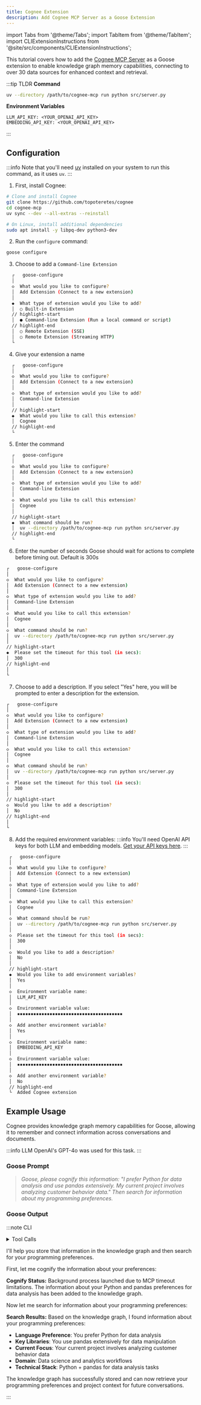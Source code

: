 ```yaml
---
title: Cognee Extension
description: Add Cognee MCP Server as a Goose Extension
---
```


import Tabs from '@theme/Tabs';
import TabItem from '@theme/TabItem';
import CLIExtensionInstructions from '@site/src/components/CLIExtensionInstructions';

This tutorial covers how to add the [Cognee MCP Server](https://github.com/topoteretes/cognee) as a Goose extension to enable knowledge graph memory capabilities, connecting to over 30 data sources for enhanced context and retrieval.

:::tip TLDR
**Command**
```sh
uv --directory /path/to/cognee-mcp run python src/server.py
```
**Environment Variables**
```
LLM_API_KEY: <YOUR_OPENAI_API_KEY>
EMBEDDING_API_KEY: <YOUR_OPENAI_API_KEY>
```
:::

## Configuration

:::info
Note that you'll need [uv](https://docs.astral.sh/uv/#installation) installed on your system to run this command, as it uses `uv`.
:::

<Tabs groupId="interface">
  <TabItem value="cli" label="Goose CLI" default>

1. First, install Cognee:
```bash
# Clone and install Cognee
git clone https://github.com/topoteretes/cognee
cd cognee-mcp
uv sync --dev --all-extras --reinstall

# On Linux, install additional dependencies
sudo apt install -y libpq-dev python3-dev
```

2. Run the `configure` command:
```sh
goose configure
```

3. Choose to add a `Command-line Extension`
```sh
  ┌   goose-configure 
  │
  ◇  What would you like to configure?
  │  Add Extension (Connect to a new extension) 
  │
  ◆  What type of extension would you like to add?
  │  ○ Built-in Extension 
  // highlight-start    
  │  ● Command-line Extension (Run a local command or script)
  // highlight-end    
  │  ○ Remote Extension (SSE) 
  │  ○ Remote Extension (Streaming HTTP) 
  └ 
```

4. Give your extension a name
```sh
  ┌   goose-configure 
  │
  ◇  What would you like to configure?
  │  Add Extension (Connect to a new extension) 
  │
  ◇  What type of extension would you like to add?
  │  Command-line Extension 
  │
  // highlight-start
  ◆  What would you like to call this extension?
  │  Cognee
  // highlight-end
  └ 
```

5. Enter the command
```sh
  ┌   goose-configure 
  │
  ◇  What would you like to configure?
  │  Add Extension (Connect to a new extension) 
  │
  ◇  What type of extension would you like to add?
  │  Command-line Extension 
  │
  ◇  What would you like to call this extension?
  │  Cognee
  │
  // highlight-start
  ◆  What command should be run?
  │  uv --directory /path/to/cognee-mcp run python src/server.py
  // highlight-end
  └ 
```  

6. Enter the number of seconds Goose should wait for actions to complete before timing out. Default is 300s
  ```sh
  ┌   goose-configure 
  │
  ◇  What would you like to configure?
  │  Add Extension (Connect to a new extension) 
  │
  ◇  What type of extension would you like to add?
  │  Command-line Extension 
  │
  ◇  What would you like to call this extension?
  │  Cognee
  │
  ◇  What command should be run?
  │  uv --directory /path/to/cognee-mcp run python src/server.py
  │
  // highlight-start
  ◆  Please set the timeout for this tool (in secs):
  │  300
  // highlight-end
  │
  └ 
``` 

7. Choose to add a description. If you select "Yes" here, you will be prompted to enter a description for the extension.
  ```sh
  ┌   goose-configure 
  │
  ◇  What would you like to configure?
  │  Add Extension (Connect to a new extension) 
  │
  ◇  What type of extension would you like to add?
  │  Command-line Extension 
  │
  ◇  What would you like to call this extension?
  │  Cognee
  │
  ◇  What command should be run?
  │  uv --directory /path/to/cognee-mcp run python src/server.py
  │
  ◇  Please set the timeout for this tool (in secs):
  │  300
  │
  // highlight-start
  ◇  Would you like to add a description?
  │  No
  // highlight-end
  │
  └ 
```

8. Add the required environment variables:
:::info
You'll need OpenAI API keys for both LLM and embedding models. [Get your API keys here](https://platform.openai.com/api-keys).
:::

 ```sh
  ┌   goose-configure 
  │
  ◇  What would you like to configure?
  │  Add Extension (Connect to a new extension) 
  │
  ◇  What type of extension would you like to add?
  │  Command-line Extension 
  │
  ◇  What would you like to call this extension?
  │  Cognee
  │
  ◇  What command should be run?
  │  uv --directory /path/to/cognee-mcp run python src/server.py
  │     
  ◇  Please set the timeout for this tool (in secs):
  │  300
  │
  ◇  Would you like to add a description?
  │  No
  │    
  // highlight-start
  ◆  Would you like to add environment variables?
  │  Yes 
  │
  ◇  Environment variable name:
  │  LLM_API_KEY
  │
  ◇  Environment variable value:
  │  ▪▪▪▪▪▪▪▪▪▪▪▪▪▪▪▪▪▪▪▪▪▪▪▪▪▪▪▪▪▪▪▪▪▪▪▪▪▪▪
  │
  ◇  Add another environment variable?
  │  Yes
  │
  ◇  Environment variable name:
  │  EMBEDDING_API_KEY
  │
  ◇  Environment variable value:
  │  ▪▪▪▪▪▪▪▪▪▪▪▪▪▪▪▪▪▪▪▪▪▪▪▪▪▪▪▪▪▪▪▪▪▪▪▪▪▪▪
  │
  ◇  Add another environment variable?
  │  No 
  // highlight-end
  └  Added Cognee extension
```

  </TabItem>
</Tabs>

## Example Usage

Cognee provides knowledge graph memory capabilities for Goose, allowing it to remember and connect information across conversations and documents.

:::info LLM
OpenAI's GPT-4o was used for this task.
:::

### Goose Prompt

> _Goose, please cognify this information: "I prefer Python for data analysis and use pandas extensively. My current project involves analyzing customer behavior data." Then search for information about my programming preferences._

### Goose Output

:::note CLI

<details>
    <summary>Tool Calls</summary>

    ─── cognee_cognify | abcdefgh ──────────────────────────

    data: I prefer Python for data analysis and use pandas extensively. My current project involves analyzing customer behavior data.


    ─── cognee_search | abcdefgh ──────────────────────────

    search_query: programming preferences Python data analysis

    search_type: GRAPH_COMPLETION

</details>

I'll help you store that information in the knowledge graph and then search for your programming preferences.

First, let me cognify the information about your preferences:

**Cognify Status:**
Background process launched due to MCP timeout limitations. The information about your Python and pandas preferences for data analysis has been added to the knowledge graph.

Now let me search for information about your programming preferences:

**Search Results:**
Based on the knowledge graph, I found information about your programming preferences:

- **Language Preference**: You prefer Python for data analysis
- **Key Libraries**: You use pandas extensively for data manipulation
- **Current Focus**: Your current project involves analyzing customer behavior data
- **Domain**: Data science and analytics workflows
- **Technical Stack**: Python + pandas for data analysis tasks

The knowledge graph has successfully stored and can now retrieve your programming preferences and project context for future conversations.

:::
